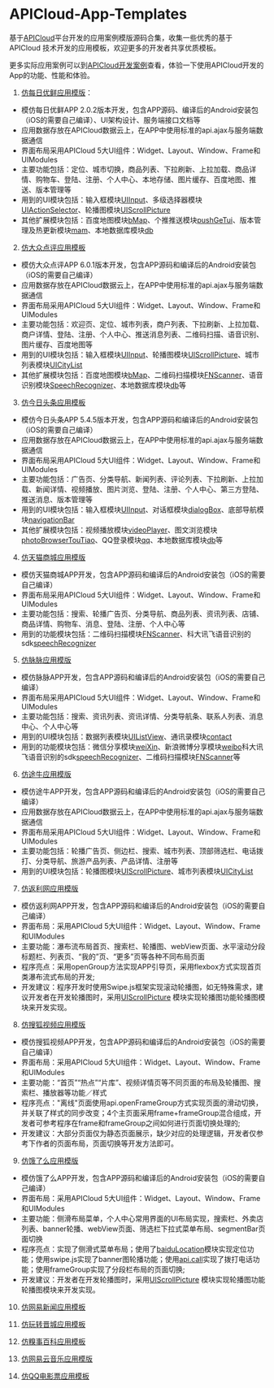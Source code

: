 # APICloud-App-Templates
基于[APICloud](http://www.apicloud.com)平台开发的应用案例模版源码合集，收集一些优秀的基于 APICloud 技术开发的应用模板，欢迎更多的开发者共享优质模板。

更多实际应用案例可以到[APICloud开发案例](http://www.apicloud.com/cases)查看，体验一下使用APICloud开发的App的功能、性能和体验。

1. [仿每日优鲜应用模版](https://github.com/apicloudcom/APICloud-7Days-Online-Training-Tutorials/tree/master/missfresh/widget)：

- 模仿每日优鲜APP 2.0.2版本开发，包含APP源码、编译后的Android安装包（iOS的需要自己编译）、UI架构设计、服务端接口文档等
- 应用数据存放在APICloud数据云上，在APP中使用标准的api.ajax与服务端数据通信
- 界面布局采用APICloud 5大UI组件：Widget、Layout、Window、Frame和UIModules
- 主要功能包括：定位、城市切换，商品列表、下拉刷新、上拉加载、商品详情、购物车、登陆、注册、个人中心、本地存储、图片缓存、百度地图、推送、版本管理等
- 用到的UI模块包括：输入框模块[UIInput](http://docs.apicloud.com/Client-API/UI-Layout/UIInput)、多级选择器模块[UIActionSelector](http://docs.apicloud.com/Client-API/UI-Layout/UIActionSelector)、轮播图模块[UIScrollPicture](http://docs.apicloud.com/Client-API/UI-Layout/UIScrollPicture)
- 其他扩展模块包括：百度地图模块[bMap](http://docs.apicloud.com/Client-API/Open-SDK/bMap)、个推推送模块[pushGeTui](http://docs.apicloud.com/Client-API/Open-SDK/pushGeTui)、版本管理及热更新模块[mam](http://docs.apicloud.com/Client-API/Cloud-Service/mam)、本地数据库模块[db](http://docs.apicloud.com/Client-API/Func-Ext/db)

2. [仿大众点评应用模板](https://github.com/apicloudcom/APICloud-App-Templates/tree/master/dianping/widget)

- 模仿大众点评APP 6.0.1版本开发，包含APP源码和编译后的Android安装包（iOS的需要自己编译）
- 应用数据存放在APICloud数据云上，在APP中使用标准的api.ajax与服务端数据通信
- 界面布局采用APICloud 5大UI组件：Widget、Layout、Window、Frame和UIModules
- 主要功能包括：欢迎页、定位、城市列表，商户列表、下拉刷新、上拉加载、商户详情、登陆、注册、个人中心、推送消息列表、二维码扫描、语音识别、图片缓存、百度地图等
- 用到的UI模块包括：输入框模块[UIInput](http://docs.apicloud.com/Client-API/UI-Layout/UIInput)、轮播图模块[UIScrollPicture](http://docs.apicloud.com/Client-API/UI-Layout/UIScrollPicture)、城市列表模块[UICityList](http://docs.apicloud.com/Client-API/UI-Layout/UICityList)
- 其他扩展模块包括：百度地图模块[bMap](http://docs.apicloud.com/Client-API/Open-SDK/bMap)、二维码扫描模块[FNScanner](http://docs.apicloud.com/Client-API/Func-Ext/FNScanner)、语音识别模块[SpeechRecognizer](http://docs.apicloud.com/Client-API/Open-SDK/speechRecognizer)、本地数据库模块[db](http://docs.apicloud.com/Client-API/Func-Ext/db)等

3. [仿今日头条应用模板](https://github.com/apicloudcom/APICloud-App-Templates/tree/master/toutiao/widget)

- 模仿今日头条APP 5.4.5版本开发，包含APP源码和编译后的Android安装包（iOS的需要自己编译）
- 应用数据存放在APICloud数据云上，在APP中使用标准的api.ajax与服务端数据通信
- 界面布局采用APICloud 5大UI组件：Widget、Layout、Window、Frame和UIModules
- 主要功能包括：广告页、分类导航、新闻列表、评论列表、下拉刷新、上拉加载、新闻详情、视频播放、图片浏览、登陆、注册、个人中心、第三方登陆、推送消息、版本管理等
- 用到的UI模块包括：输入框模块[UIInput](http://docs.apicloud.com/Client-API/UI-Layout/UIInput)、对话框模块[dialogBox](http://docs.apicloud.com/Client-API/UI-Layout/dialogBox)、底部导航模块[navigationBar](http://docs.apicloud.com/Client-API/Nav-Menu/navigationBar)
- 其他扩展模块包括：视频播放模块[videoPlayer](http://docs.apicloud.com/Client-API/Func-Ext/videoPlayer)、图文浏览模块[photoBrowserTouTiao](http://docs.apicloud.com/Client-API/UI-Layout/photoBrowserTouTiao)、QQ登录模块[qq](http://docs.apicloud.com/Client-API/Open-SDK/qq)、本地数据库模块[db](http://docs.apicloud.com/Client-API/Func-Ext/db)等

4. [仿天猫商城应用模版](https://github.com/apicloudcom/Tmall-Source)
- 模仿天猫商城APP开发，包含APP源码和编译后的Android安装包（iOS的需要自己编译）
- 界面布局采用APICloud 5大UI组件：Widget、Layout、Window、Frame和UIModules
- 主要功能包括：搜索、轮播广告页、分类导航、商品列表、资讯列表、店铺、商品详情、购物车、消息、登陆、注册、个人中心等
- 用到的功能模块包括：二维码扫描模块[FNScanner](http://docs.apicloud.com/Client-API/Func-Ext/FNScanner)、科大讯飞语音识别的sdk[speechRecognizer](http://docs.apicloud.com/Client-API/Open-SDK/speechRecognizer)
5. [仿脉脉应用模版](https://github.com/apicloudcom/maimai)
- 模仿脉脉APP开发，包含APP源码和编译后的Android安装包（iOS的需要自己编译）
- 界面布局采用APICloud 5大UI组件：Widget、Layout、Window、Frame和UIModules
- 主要功能包括：搜索、资讯列表、资讯详情、分类导航条、联系人列表、消息中心、个人中心等
- 用到的UI模块包括：数据列表模块[UIListView](http://docs.apicloud.com/Client-API/UI-Layout/UIListView)、通讯录模块[contact](http://docs.apicloud.com/Client-API/Device-Access/contact)
- 用到的功能模块包括：微信分享模块[weiXin](http://docs.apicloud.com/Client-API/Open-SDK/weiXin)、新浪微博分享模块[weibo](http://docs.apicloud.com/Client-API/Open-SDK/weibo)科大讯飞语音识别的sdk[speechRecognizer](http://docs.apicloud.com/Client-API/Open-SDK/speechRecognizer)、二维码扫描模块[FNScanner](http://docs.apicloud.com/Client-API/Func-Ext/FNScanner)等
6. [仿途牛应用模版](https://github.com/apicloudcom/Tuniu-Source)
- 模仿途牛APP开发，包含APP源码和编译后的Android安装包（iOS的需要自己编译）
- 应用数据存放在APICloud数据云上，在APP中使用标准的api.ajax与服务端数据通信
- 界面布局采用APICloud 5大UI组件：Widget、Layout、Window、Frame和UIModules
- 主要功能包括：轮播广告页、侧边栏、搜索、城市列表、顶部筛选栏、电话拨打、分类导航、旅游产品列表、产品详情、注册等
- 用到的UI模块包括：轮播图模块[UIScrollPicture](http://docs.apicloud.com/Client-API/UI-Layout/UIScrollPicture)、城市列表模块[UICityList](http://docs.apicloud.com/Client-API/UI-Layout/UICityList)
7. [仿返利网应用模版](https://github.com/apicloudcom/Fanli-Source)
- 模仿返利网APP开发，包含APP源码和编译后的Android安装包（iOS的需要自己编译）
- 界面布局：采用APICloud 5大UI组件：Widget、Layout、Window、Frame和UIModules
- 主要功能：瀑布流布局首页、搜索栏、轮播图、webView页面、水平滚动分段标题栏、列表页、“我的”页、“更多”页等各种不同布局页面
- 程序亮点：采用openGroup方法实现APP引导页，采用flexbox方式实现首页类瀑布流式布局的开发;
- 开发建议：程序开发时使用Swipe.js框架实现滚动轮播图，如无特殊需求，建议开发者在开发轮播图时，采用[UIScrollPicture](http://docs.apicloud.com/Client-API/UI-Layout/UIScrollPicture) 模块实现轮播图功能轮播图模块来开发实现。

8. [仿搜狐视频应用模版](https://github.com/apicloudcom/Sohu-Source)
- 模仿搜狐视频APP开发，包含APP源码和编译后的Android安装包（iOS的需要自己编译）
- 界面布局：采用APICloud 5大UI组件：Widget、Layout、Window、Frame和UIModules
- 主要功能：“首页”“热点”“片库”、视频详情页等不同页面的布局及轮播图、搜索栏、播放器等功能／样式
- 程序亮点："离线"页面使用api.openFrameGroup方式实现页面的滑动切换，并关联了样式的同步改变；4个主页面采用frame+frameGroup混合组成，开发者可参考程序在frame和frameGroup之间如何进行页面切换处理的;
- 开发建议：大部分页面仅为静态页面展示，缺少对应的处理逻辑，开发者仅参考下作者的页面布局，页面切换等开发方法即可。
9. [仿饿了么应用模版](https://github.com/apicloudcom/Eleme-Source)
- 模仿饿了么APP开发，包含APP源码和编译后的Android安装包（iOS的需要自己编译）
- 界面布局：采用APICloud 5大UI组件：Widget、Layout、Window、Frame和UIModules
- 主要功能：侧滑布局菜单，个人中心常用界面的UI布局实现，搜索栏、外卖店列表、banner轮播、webView页面、筛选栏下拉式菜单布局、segmentBar页面切换
- 程序亮点：实现了侧滑式菜单布局；使用了[baiduLocation](http://docs.apicloud.com/Client-API/Open-SDK/baiduLocation)模块实现定位功能；使用swipe.js实现了banner图轮播功能；使用[api.call](http://docs.apicloud.com/Client-API/api#7)实现了拨打电话功能；使用frameGroup实现了分段栏布局的页面切换;
- 开发建议：开发者在开发轮播图时，采用[UIScrollPicture](http://docs.apicloud.com/Client-API/UI-Layout/UIScrollPicture) 模块实现轮播图功能轮播图模块来开发实现。
10. [仿网易新闻应用模板](https://github.com/apicloudcom/163news-Source)

11. [仿玩转晋城应用模板](https://github.com/apicloudcom/Jincheng-Source)

12. [仿糗事百科应用模板](https://github.com/apicloudcom/Qiushibaike-Source)

13. [仿网易云音乐应用模版](https://github.com/apicloudcom/163music-Source)

14. [仿QQ电影票应用模板](https://github.com/apicloudcom/QQFilm-Source)
